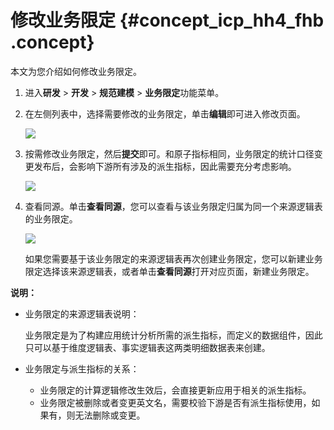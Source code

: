 # 修改业务限定 {#concept_icp_hh4_fhb .concept}

本文为您介绍如何修改业务限定。

1.  进入**研发** \> **开发** \> **规范建模** \> **业务限定**功能菜单。
2.  在左侧列表中，选择需要修改的业务限定，单击**编辑**即可进入修改页面。

    ![](http://static-aliyun-doc.oss-cn-hangzhou.aliyuncs.com/assets/img/150105/155599247841764_zh-CN.png)

3.  按需修改业务限定，然后**提交**即可。和原子指标相同，业务限定的统计口径变更发布后，会影响下游所有涉及的派生指标，因此需要充分考虑影响。

    ![](http://static-aliyun-doc.oss-cn-hangzhou.aliyuncs.com/assets/img/150105/155599247841767_zh-CN.png)

4.  查看同源。单击**查看同源**，您可以查看与该业务限定归属为同一个来源逻辑表的业务限定。

    ![](http://static-aliyun-doc.oss-cn-hangzhou.aliyuncs.com/assets/img/150105/155599247844963_zh-CN.png)

    如果您需要基于该业务限定的来源逻辑表再次创建业务限定，您可以新建业务限定选择该来源逻辑表，或者单击**查看同源**打开对应页面，新建业务限定。


**说明：** 

-   业务限定的来源逻辑表说明：

    业务限定是为了构建应用统计分析所需的派生指标，而定义的数据组件，因此只可以基于维度逻辑表、事实逻辑表这两类明细数据表来创建。

-   业务限定与派生指标的关系：
    -   业务限定的计算逻辑修改生效后，会直接更新应用于相关的派生指标。
    -   业务限定被删除或者变更英文名，需要校验下游是否有派生指标使用，如果有，则无法删除或变更。

